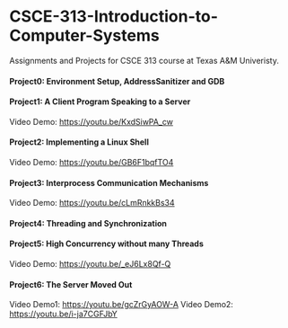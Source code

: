 # CSCE-313-Introduction-to-Computer-Systems
Assignments and Projects for CSCE 313 course at Texas A&M Univeristy.

#### Project0: Environment Setup, AddressSanitizer and GDB

#### Project1: A Client Program Speaking to a Server
Video Demo: https://youtu.be/KxdSiwPA_cw

#### Project2: Implementing a Linux Shell
Video Demo: https://youtu.be/GB6F1bqfTO4

#### Project3: Interprocess Communication Mechanisms
Video Demo: https://youtu.be/cLmRnkkBs34

#### Project4: Threading and Synchronization

#### Project5: High Concurrency without many Threads
Video Demo: https://youtu.be/_eJ6Lx8Qf-Q

#### Project6: The Server Moved Out
Video Demo1: https://youtu.be/gcZrGyAOW-A
Video Demo2: https://youtu.be/i-ja7CGFJbY
